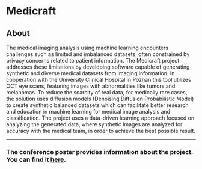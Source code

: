 # Medicraft


## About 

The medical imaging analysis using machine learning encounters challenges such as limited and imbalanced datasets, often constrained by privacy concerns related to patient information. The Medicraft project addresses these limitations by developing software capable of generating synthetic and diverse medical datasets from imaging information. In cooperation with the University Clinical Hospital in Poznan this tool utilizes OCT eye scans, featuring images with abnormalities like tumors and melanomas. To reduce the scarcity of real data, for medically rare cases, the solution uses diffusion models (Denoising Diffusion Probabilistic Model) to create synthetic balanced datasets which can facilitate better research and education in machine learning for medical image analysis and classification. The project uses a data-driven learning approach focused on analyzing the generated data, where synthetic images are analyzed for accuracy with the medical team, in order to achieve the best possible result.


---
 ### The conference poster provides information about the project. You can find it [here](conference_poster.pdf).
